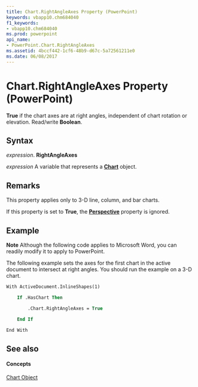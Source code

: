 ```yaml
---
title: Chart.RightAngleAxes Property (PowerPoint)
keywords: vbapp10.chm684040
f1_keywords:
- vbapp10.chm684040
ms.prod: powerpoint
api_name:
- PowerPoint.Chart.RightAngleAxes
ms.assetid: 4bccf442-1cf6-48b9-d67c-5a72561211e0
ms.date: 06/08/2017
---
```



# Chart.RightAngleAxes Property (PowerPoint)

 **True** if the chart axes are at right angles, independent of chart rotation or elevation. Read/write **Boolean**.


## Syntax

 _expression_. **RightAngleAxes**

 _expression_ A variable that represents a **[Chart](chart-object-powerpoint.md)** object.


## Remarks

This property applies only to 3-D line, column, and bar charts. 

If this property is set to  **True**, the **[Perspective](chart-perspective-property-powerpoint.md)** property is ignored.


## Example




 **Note**  Although the following code applies to Microsoft Word, you can readily modify it to apply to PowerPoint.

The following example sets the axes for the first chart in the active document to intersect at right angles. You should run the example on a 3-D chart.




```vb
With ActiveDocument.InlineShapes(1)

    If .HasChart Then

        .Chart.RightAngleAxes = True

    End If

End With
```


## See also


#### Concepts


[Chart Object](chart-object-powerpoint.md)

